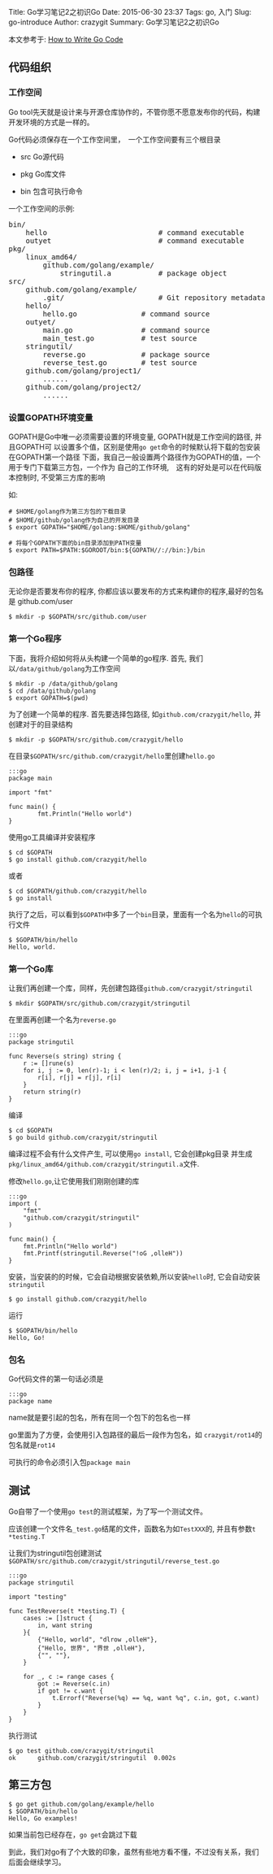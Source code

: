 Title:  Go学习笔记2之初识Go
Date: 2015-06-30 23:37
Tags: go, 入门
Slug: go-introduce
Author: crazygit
Summary: Go学习笔记2之初识Go


本文参考于:
[How to Write Go Code](https://golang.org/doc/code.html)


## 代码组织
### 工作空间

Go tool先天就是设计来与开源仓库协作的，不管你愿不愿意发布你的代码，构建开发环境的方式是一样的。

Go代码必须保存在一个工作空间里，　一个工作空间要有三个根目录

* src
Go源代码

* pkg
Go库文件

* bin
包含可执行命令

一个工作空间的示例:
<pre>
bin/
    hello                          # command executable
    outyet                         # command executable
pkg/
    linux_amd64/
        github.com/golang/example/
            stringutil.a           # package object
src/
    github.com/golang/example/
        .git/                      # Git repository metadata
    hello/
        hello.go               # command source
    outyet/
        main.go                # command source
        main_test.go           # test source
    stringutil/
        reverse.go             # package source
        reverse_test.go        # test source
    github.com/golang/project1/
        ......
    github.com/golang/project2/
        ......
</pre>


### 设置GOPATH环境变量

GOPATH是Go中唯一必须需要设置的环境变量, GOPATH就是工作空间的路径, 并且GOPATH可
以设置多个值，区别是使用`go get`命令的时候默认将下载的包安装在GOPATH第一个路径
下面，我自己一般设置两个路径作为GOPATH的值，一个用于专门下载第三方包，一个作为
自己的工作环境,　这有的好处是可以在代码版本控制时, 不受第三方库的影响

如:

    # $HOME/golang作为第三方包的下载目录
    # $HOME/github/golang作为自己的开发目录
    $ export GOPATH="$HOME/golang:$HOME/github/golang"

    # 将每个GOPATH下面的bin目录添加到PATH变量
    $ export PATH=$PATH:$GOROOT/bin:${GOPATH//://bin:}/bin


### 包路径

无论你是否要发布你的程序, 你都应该以要发布的方式来构建你的程序,最好的包名是
github.com/user

    $ mkdir -p $GOPATH/src/github.com/user

### 第一个Go程序


下面，我将介绍如何将从头构建一个简单的go程序.
首先, 我们以`/data/github/golang`为工作空间

    $ mkdir -p /data/github/golang
    $ cd /data/github/golang
    $ export GOPATH=$(pwd)

为了创建一个简单的程序. 首先要选择包路径, 如`github.com/crazygit/hello`, 并创建对于的目录结构

    $ mkdir -p $GOPATH/src/github.com/crazygit/hello

在目录`$GOPATH/src/github.com/crazygit/hello`里创建`hello.go`

    :::go
    package main

    import "fmt"

    func main() {
            fmt.Println("Hello world")
    }

使用go工具编译并安装程序

    $ cd $GOPATH
    $ go install github.com/crazygit/hello

或者

    $ cd $GOPATH/github.com/crazygit/hello
    $ go install

执行了之后，可以看到`$GOPATH`中多了一个`bin`目录，里面有一个名为`hello`的可执行文件

    $ $GOPATH/bin/hello
    Hello, world.

### 第一个Go库

让我们再创建一个库，同样，先创建包路径`github.com/crazygit/stringutil`

    $ mkdir $GOPATH/src/github.com/crazygit/stringutil

在里面再创建一个名为`reverse.go`

    :::go
    package stringutil

    func Reverse(s string) string {
        r := []rune(s)
        for i, j := 0, len(r)-1; i < len(r)/2; i, j = i+1, j-1 {
            r[i], r[j] = r[j], r[i]
        }
        return string(r)
    }

编译

    $ cd $GOPATH
    $ go build github.com/crazygit/stringutil

编译过程不会有什么文件产生, 可以使用`go install`, 它会创建pkg目录
并生成`pkg/linux_amd64/github.com/crazygit/stringutil.a`文件.


修改`hello.go`,让它使用我们刚刚创建的库

    :::go
    import (
        "fmt"
        "github.com/crazygit/stringutil"
    )

    func main() {
        fmt.Println("Hello world")
        fmt.Printf(stringutil.Reverse("!oG ,olleH"))
    }

安装，当安装的的时候，它会自动根据安装依赖,所以安装`hello`时, 它会自动安装`stringutil`

    $ go install github.com/crazygit/hello

运行

    $ $GOPATH/bin/hello
    Hello, Go!


### 包名

Go代码文件的第一句话必须是

    :::go
    package name

name就是要引起的包名，所有在同一个包下的包名也一样

go里面为了方便，会使用引入包路径的最后一段作为包名，如 `crazygit/rot14`的包名就是`rot14`

可执行的命令必须引入包`package main`

## 测试

Go自带了一个使用`go test`的测试框架，为了写一个测试文件。

应该创建一个文件名`_test.go`结尾的文件，函数名为如`TestXXX`的, 并且有参数`t *testing.T`

让我们为stringutil包创建测试`$GOPATH/src/github.com/crazygit/stringutil/reverse_test.go`

    :::go
    package stringutil

    import "testing"

    func TestReverse(t *testing.T) {
        cases := []struct {
            in, want string
        }{
            {"Hello, world", "dlrow ,olleH"},
            {"Hello, 世界", "界世 ,olleH"},
            {"", ""},
        }

        for _, c := range cases {
            got := Reverse(c.in)
            if got != c.want {
                t.Errorf("Reverse(%q) == %q, want %q", c.in, got, c.want)
            }
        }
    }

执行测试

    $ go test github.com/crazygit/stringutil
    ok      github.com/crazygit/stringutil  0.002s


## 第三方包

    $ go get github.com/golang/example/hello
    $ $GOPATH/bin/hello
    Hello, Go examples!

如果当前包已经存在，`go get`会跳过下载


到此，我们对go有了个大致的印象，虽然有些地方看不懂，不过没有关系，我们后面会继续学习。
